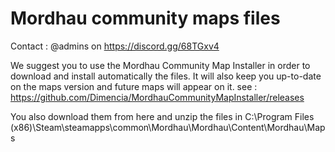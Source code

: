 
Mordhau community maps files
=======
Contact : @admins on https://discord.gg/68TGxv4

We suggest you to use the Mordhau Community Map Installer in order to download and install automatically the files. It will also keep you up-to-date on the maps version and future maps will appear on it. see : https://github.com/Dimencia/MordhauCommunityMapInstaller/releases

You also download them from here and unzip the files in C:\Program Files (x86)\Steam\steamapps\common\Mordhau\Mordhau\Content\Mordhau\Maps
